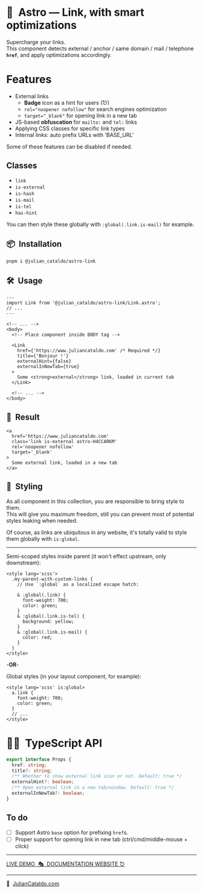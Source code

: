 # 🚀  Astro — Link, with smart optimizations

Supercharge your links.  
This component detects external / anchor / same domain / mail / telephone
**`href`**, and apply optimizations accordingly.

# Features

- External links
  - **Badge** icon as a hint for users (⎋)
  - `rel="noopener nofollow"` for search engines optimization
  - `target="_blank"` for opening link in a new tab
- JS-based **obfuscation** for `mailto:` and `tel:` links
- Applying CSS classes for specific link types
- Internal links: auto prefix URLs with 'BASE_URL'

Some of these features can be disabled if needed.

## Classes

- `link`
- `is-external`
- `is-hash`
- `is-mail`
- `is-tel`
- `has-hint`

You can then style these globally with `:global(.link.is-mail)` for example.

## 📦  Installation

```sh
pnpm i @julian_cataldo/astro-link
```

## 🛠  Usage

```astro
---
import Link from '@julian_cataldo/astro-link/Link.astro';
// ...
---
```

```astro
<!-- ... -->
<body>
  <!-- Place component inside BODY tag -->

  <Link
    href={'https://www.juliancataldo.com' /* Required */}
    title={'Bonjour !'}
    externalHint={false}
    externalInNewTab={true}
  >
    Some <strong>external</strong> link, loaded in current tab
  </Link>

  <!-- ... -->
</body>
```

## 🎉  Result

```astro
<a
  href='https://www.juliancataldo.com'
  class='link is-external astro-H4CCARKM'
  rel='noopener nofollow'
  target='_blank'
>
  Some external link, loaded in a new tab
</a>
```

## 🎨  Styling

As all component in this collection, you are responsible to bring style to them.  
This will give you maximum freedom, still you can prevent most of potential styles leaking when needed.

Of course, as links are ubiquitous in any website, it's totally valid to style them globally with `is:global`.

---

Semi-scoped styles inside parent (it won't effect upstream, only downstream):

```astro
<style lang='scss'>
  .my-parent-with-custom-links {
    // Use `:global` as a localized escape hatch:

    & :global(.link) {
      font-weight: 700;
      color: green;
    }
    & :global(.link.is-tel) {
      background: yellow;
    }
    & :global(.link.is-mail) {
      color: red;
    }
  }
</style>
```

-**OR**-

Global styles (in your layout component, for example):

```astro
<style lang='scss' is:global>
  a.link {
    font-weight: 700;
    color: green;
  }
  // ...
</style>
```

# 👨‍🏭  TypeScript API

```ts
export interface Props {
  href: string;
  title?: string;
  /** Whether to show external link icon or not. Default: true */
  externalHint?: boolean;
  /** Open external link in a new tab/window. Default: true */
  externalInNewTab?: boolean;
}
```

## To do

- [ ] Support Astro `base` option for prefixing `href`s.
- [ ] Proper support for opening link in new tab (ctrl/cmd/middle-mouse + click)

<div class="git-footer">

---

[LIVE DEMO  🎭  DOCUMENTATION WEBSITE ⎋](https://code.juliancataldo.com/)

---

🔗  [JulianCataldo.com](https://www.juliancataldo.com/)

</div>
